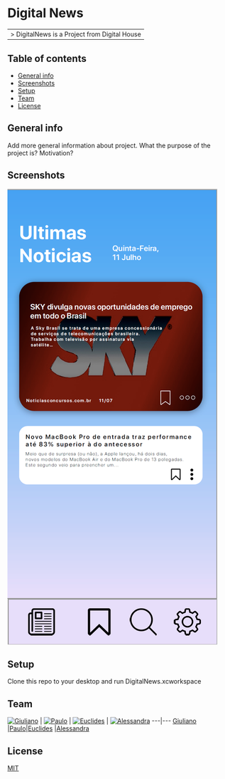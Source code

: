# Digital News
<table>
<tr>
<td>
  > DigitalNews is a Project from Digital House
</td>
</tr>
</table>

## Table of contents
* [General info](#general-info)
* [Screenshots](#screenshots)
* [Setup](#setup)
* [Team](#team)
* [License](#license)

## General info
Add more general information about project. What the purpose of the project is? Motivation?

## Screenshots
![Example screenshot](./img/screenshot.png)

## Setup
Clone this repo to your desktop and run DigitalNews.xcworkspace

## Team

[![Giuliano](https://avatars1.githubusercontent.com/u/45433850?s=144&v=4)](https://github.com/giulianoaccorsi)  | [![Paulo](https://avatars2.githubusercontent.com/u/10238114?s=144&v=4)](https://github.com/paulopr4) | [![Euclides ](https://avatars3.githubusercontent.com/u/50467238?s=144&v=4)](https://github.com/esmedeiros) | [![Alessandra ](https://avatars2.githubusercontent.com/u/33076679?s=144&v=4)](https://github.com/aledocarmoo)
---|---
[Giuliano](https://github.com/giulianoaccorsi) |[Paulo](https://github.com/paulopr4)|[Euclides](https://github.com/esmedeiros)
|[Alessandra](https://github.com/aledocarmoo)


## License
[MIT](https://choosealicense.com/licenses/mit/)



